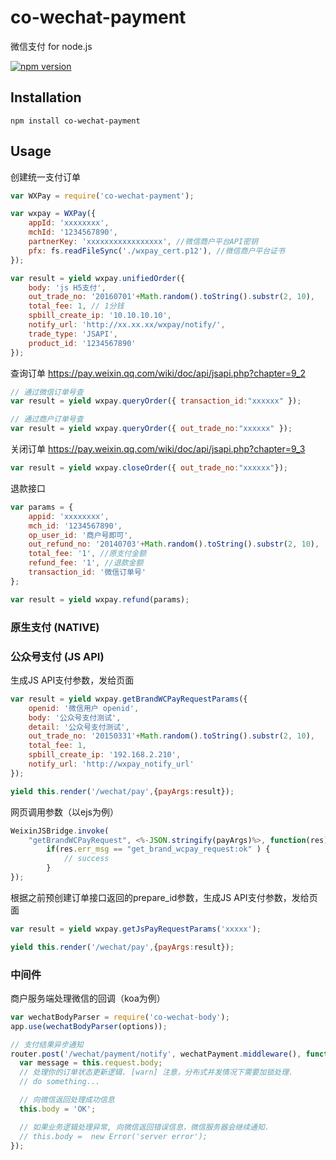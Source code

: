 # co-wechat-payment
微信支付 for node.js

[![npm version](https://badge.fury.io/js/co-wechat-payment.svg)](http://badge.fury.io/js/co-wechat-payment)

## Installation
```
npm install co-wechat-payment
```

## Usage

创建统一支付订单
```js
var WXPay = require('co-wechat-payment');

var wxpay = WXPay({
	appId: 'xxxxxxxx',
	mchId: '1234567890',
	partnerKey: 'xxxxxxxxxxxxxxxxx', //微信商户平台API密钥
	pfx: fs.readFileSync('./wxpay_cert.p12'), //微信商户平台证书
});

var result = yield wxpay.unifiedOrder({
	body: 'js H5支付',
	out_trade_no: '20160701'+Math.random().toString().substr(2, 10),
	total_fee: 1, // 1分钱
	spbill_create_ip: '10.10.10.10',
	notify_url: 'http://xx.xx.xx/wxpay/notify/',
	trade_type: 'JSAPI',
	product_id: '1234567890'
});
```

查询订单
https://pay.weixin.qq.com/wiki/doc/api/jsapi.php?chapter=9_2
```js
// 通过微信订单号查
var result = yield wxpay.queryOrder({ transaction_id:"xxxxxx" });

// 通过商户订单号查
var result = yield wxpay.queryOrder({ out_trade_no:"xxxxxx" });
```

关闭订单
https://pay.weixin.qq.com/wiki/doc/api/jsapi.php?chapter=9_3
```js
var result = yield wxpay.closeOrder({ out_trade_no:"xxxxxx"});
```
退款接口
```js
var params = {
	appid: 'xxxxxxxx',
	mch_id: '1234567890',
    op_user_id: '商户号即可',
    out_refund_no: '20140703'+Math.random().toString().substr(2, 10),
    total_fee: '1', //原支付金额
    refund_fee: '1', //退款金额
    transaction_id: '微信订单号'
};

var result = yield wxpay.refund(params);
```

### 原生支付 (NATIVE)


### 公众号支付 (JS API)

生成JS API支付参数，发给页面
```js
var result = yield wxpay.getBrandWCPayRequestParams({
	openid: '微信用户 openid',
	body: '公众号支付测试',
    detail: '公众号支付测试',
	out_trade_no: '20150331'+Math.random().toString().substr(2, 10),
	total_fee: 1,
	spbill_create_ip: '192.168.2.210',
	notify_url: 'http://wxpay_notify_url'
});

yield this.render('/wechat/pay',{payArgs:result});
```

网页调用参数（以ejs为例）
```js
WeixinJSBridge.invoke(
	"getBrandWCPayRequest", <%-JSON.stringify(payArgs)%>, function(res){
		if(res.err_msg == "get_brand_wcpay_request:ok" ) {
    		// success
    	}
});
```

根据之前预创建订单接口返回的prepare_id参数，生成JS API支付参数，发给页面
```js
var result = yield wxpay.getJsPayRequestParams('xxxxx');

yield this.render('/wechat/pay',{payArgs:result});
```

### 中间件

商户服务端处理微信的回调（koa为例）
```js
var wechatBodyParser = require('co-wechat-body');
app.use(wechatBodyParser(options));

// 支付结果异步通知
router.post('/wechat/payment/notify', wechatPayment.middleware(), function* (){
  var message = this.request.body;
  // 处理你的订单状态更新逻辑. [warn] 注意，分布式并发情况下需要加锁处理.
  // do something...

  // 向微信返回处理成功信息
  this.body = 'OK';

  // 如果业务逻辑处理异常, 向微信返回错误信息，微信服务器会继续通知.
  // this.body =  new Error('server error');
});
```